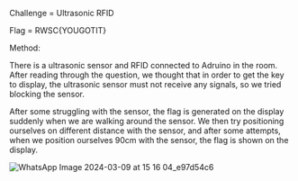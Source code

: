 Challenge = Ultrasonic RFID

Flag = RWSC{YOUGOTIT}

Method: 

There is a ultrasonic sensor and RFID connected to Adruino in the room. After reading through the question, we thought that in order to get the key to display, the ultrasonic sensor must not receive any signals, so we tried blocking the sensor. 

After some struggling with the sensor, the flag is generated on the display suddenly when we are walking around the sensor. We then try positioning ourselves on different distance with the sensor, and after some attempts, when we position ourselves 90cm with the sensor, the flag is shown on the display.

![WhatsApp Image 2024-03-09 at 15 16 04_e97d54c6](https://github.com/Cryogas/RENTAS-RAWSEC-FINAL-FRESH_HASHER/assets/136941894/fe269d20-fe2a-4b4a-a11a-f13974f244ae)
